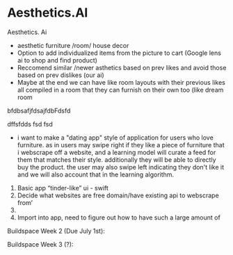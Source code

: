 # Aesthetics.AI

Aesthetics. Ai

- aesthetic furniture /room/ house decor
- Option to add individualized items from the picture to cart (Google lens ai to shop and find product)
- Reccomend similar /newer asthetics based on prev likes and avoid those based on prev dislikes (our ai)
- Maybe at the end we can have like room layouts with their previous likes all compiled in a room that they can furnish on their own too (like dream room 

bfdbsafjfdsajfdbFdsfd


dffsfdds
fsd
fsd


- i want to make a "dating app" style of application for users who love furniture. as in users may swipe right if they like a piece of furniture that i webscrape off a website, and a learning model will curate a feed for them that matches their style. additionally they will be able to directly buy the product. the user may also swipe left indicating they don't like it and we will also account that in the learning algorithm.

1. Basic app “tinder-like” ui - swift
2. Decide what websites are free domain/have existing api to webscrape from’
3. 
4. Import into app, need to figure out how to have such a large amount of
 

Buildspace Week 2 (Due July 1st):

Buildspace Week 3 (?):
